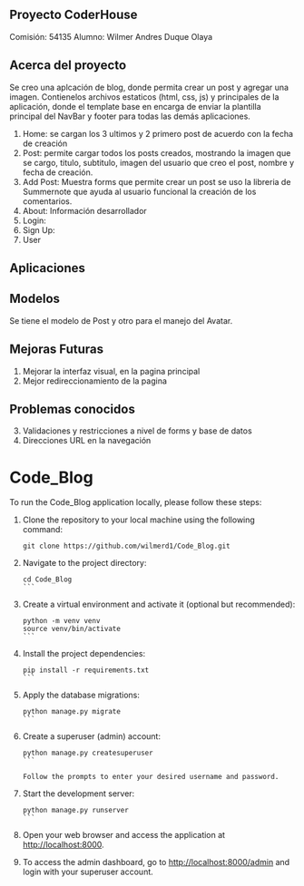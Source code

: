 ## Proyecto CoderHouse

Comisión: 54135
Alumno: Wilmer Andres Duque Olaya

## Acerca del proyecto

Se creo una aplcación de blog, donde permita crear un post y agregar una imagen.
Contienelos archivos estaticos (html, css, js) y principales de la aplicación, donde el template base en encarga de enviar la plantilla principal del NavBar y footer para todas las demás aplicaciones.

1. Home: se cargan los 3 ultimos y 2 primero post de acuerdo con la fecha de creación
2. Post: permite cargar todos los posts creados, mostrando la imagen que se cargo, titulo, subtitulo, imagen del usuario que creo el post, nombre y fecha de creación.
3. Add Post: Muestra forms que permite crear un post se uso la libreria de Summernote que ayuda al usuario funcional la creación de los comentarios.
4. About: Información desarrollador
5. Login:
6. Sign Up:
7. User

## Aplicaciones

## Modelos

Se tiene el modelo de Post y otro para el manejo del Avatar.

## Mejoras Futuras

1. Mejorar la interfaz visual, en la pagina principal
2. Mejor redireccionamiento de la pagina

## Problemas conocidos

3. Validaciones y restricciones a nivel de forms y base de datos
4. Direcciones URL en la navegación

# Code_Blog

To run the Code_Blog application locally, please follow these steps:

1. Clone the repository to your local machine using the following command:

   ```
   git clone https://github.com/wilmerd1/Code_Blog.git
   ```

2. Navigate to the project directory:

   ````
   cd Code_Blog
   ```

   ````

3. Create a virtual environment and activate it (optional but recommended):

   ````
   python -m venv venv
   source venv/bin/activate
   ```

   ````

4. Install the project dependencies:

   ````
   pip install -r requirements.txt
   ```

   ````

5. Apply the database migrations:

   ````
   python manage.py migrate
   ```

   ````

6. Create a superuser (admin) account:

   ````
   python manage.py createsuperuser
   ```

   Follow the prompts to enter your desired username and password.

   ````

7. Start the development server:

   ````
   python manage.py runserver
   ```

   ````

8. Open your web browser and access the application at [http://localhost:8000](http://localhost:8000).

9. To access the admin dashboard, go to [http://localhost:8000/admin](http://localhost:8000/admin) and login with your superuser account.
